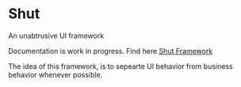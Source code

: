 # Shut
An unabtrusive UI framework

Documentation is work in progress. Find here <a href="http://vinepaper.com/">Shut Framework</a>

<p>The idea of this framework, is to sepearte UI behavior from business behavior whenever possible. </p>
